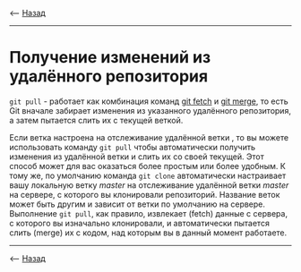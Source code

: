<-- [Назад](../readme.md)

---

# Получение изменений из удалённого репозитория

`git pull` - работает как комбинация команд [git fetch](./fetch.md "git fetch") и [git merge](./merge.md "git merge"), то есть Git вначале забирает изменения из указанного удалённого репозитория, а затем пытается слить их с текущей веткой.

Если ветка настроена на отслеживание удалённой ветки , то вы можете использовать команду `git pull` чтобы автоматически получить изменения из удалённой ветки и слить их со своей текущей. Этот способ может для вас оказаться более простым или более удобным. К тому же, по умолчанию команда `git clone` автоматически настраивает вашу локальную ветку *master* на отслеживание удалённой ветки *master* на сервере, с которого вы клонировали репозиторий. Название веток может быть другим и зависит от ветки по умолчанию на сервере. Выполнение `git pull`, как правило, извлекает (fetch) данные с сервера, с которого вы изначально клонировали, и автоматически пытается слить (merge) их с кодом, над которым вы в данный момент работаете.

---

<-- [Назад](../readme.md)